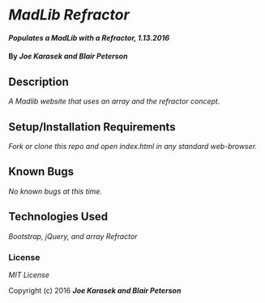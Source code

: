 # _MadLib Refractor_

#### _Populates a MadLib with a Refractor, 1.13.2016_

#### By _**Joe Karasek and Blair Peterson**_

## Description

_A Madlib website that uses an array and the refractor concept._

## Setup/Installation Requirements

_Fork or clone this repo and open index.html in any standard web-browser._

## Known Bugs

_No known bugs at this time._

## Technologies Used

_Bootstrap, jQuery, and array Refractor_

### License

*MIT License*

Copyright (c) 2016 **_Joe Karasek and Blair Peterson_**

